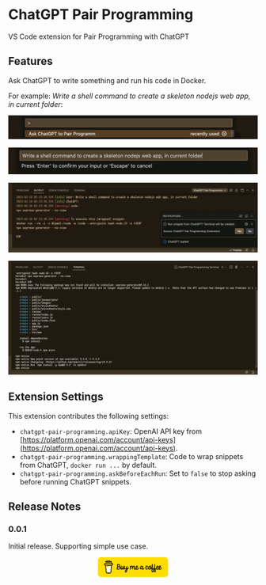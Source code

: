 # ChatGPT Pair Programming

VS Code extension for Pair Programming with ChatGPT

## Features

Ask ChatGPT to write something and run his code in Docker.

For example: _Write a shell command to create a skeleton nodejs web app, in current folder_:

![Run command: Ask ChatGPT to Pair Programm](images/demo-1.png)

![Tell: *Write a shell command to create a skeleton nodejs web app, in current folder*](images/demo-2.png)

![Check what ChatGPT suggests](images/demo-3.png)

![Run it in Docker](images/demo-4.png)

## Extension Settings

This extension contributes the following settings:

- `chatgpt-pair-programming.apiKey`: OpenAI API key from [https://platform.openai.com/account/api-keys](https://platform.openai.com/account/api-keys).
- `chatgpt-pair-programming.wrappingTemplate`: Code to wrap snippets from ChatGPT, `docker run ...` by default.
- `chatgpt-pair-programming.askBeforeEachRun`: Set to `false` to stop asking before running ChatGPT snippets.

## Release Notes

### 0.0.1

Initial release. Supporting simple use case.

<!--
## Following extension guidelines

Ensure that you've read through the extensions guidelines and follow the best practices for creating your extension.

- [Extension Guidelines](https://code.visualstudio.com/api/references/extension-guidelines)

## Working with Markdown

You can author your README using Visual Studio Code. Here are some useful editor keyboard shortcuts:

- Split the editor (`Cmd+\` on macOS or `Ctrl+\` on Windows and Linux).
- Toggle preview (`Shift+Cmd+V` on macOS or `Shift+Ctrl+V` on Windows and Linux).
- Press `Ctrl+Space` (Windows, Linux, macOS) to see a list of Markdown snippets.

## For more information

- [Visual Studio Code's Markdown Support](http://code.visualstudio.com/docs/languages/markdown)
- [Markdown Syntax Reference](https://help.github.com/articles/markdown-basics/)

**Enjoy!**

-->

<center>
<a href="https://www.buymeacoffee.com/aleksandrvin" target="_blank"><img src="images/buy-default-yellow-small.png" alt="Buy Me A Coffee" style="height: 40px" ></a>
</center>
